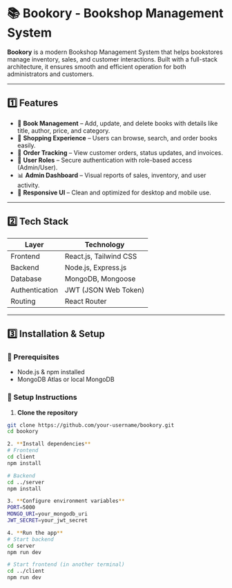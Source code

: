 # 📚 Bookory - Bookshop Management System

**Bookory** is a modern Bookshop Management System that helps bookstores manage inventory, sales, and customer interactions. Built with a full-stack architecture, it ensures smooth and efficient operation for both administrators and customers.

---

## 1️⃣ Features

- 📘 **Book Management** – Add, update, and delete books with details like title, author, price, and category.
- 🛒 **Shopping Experience** – Users can browse, search, and order books easily.
- 🧾 **Order Tracking** – View customer orders, status updates, and invoices.
- 👥 **User Roles** – Secure authentication with role-based access (Admin/User).
- 📊 **Admin Dashboard** – Visual reports of sales, inventory, and user activity.
- 💬 **Responsive UI** – Clean and optimized for desktop and mobile use.

---

## 2️⃣ Tech Stack

| Layer        | Technology           |
|--------------|----------------------|
| Frontend     | React.js, Tailwind CSS |
| Backend      | Node.js, Express.js   |
| Database     | MongoDB, Mongoose     |
| Authentication | JWT (JSON Web Token) |
| Routing      | React Router          |

---

## 3️⃣ Installation & Setup

### 🔧 Prerequisites

- Node.js & npm installed
- MongoDB Atlas or local MongoDB

### 🚀 Setup Instructions

1. **Clone the repository**

```bash
git clone https://github.com/your-username/bookory.git
cd bookory

2. **Install dependencies**
# Frontend
cd client
npm install

# Backend
cd ../server
npm install

3. **Configure environment variables**
PORT=5000
MONGO_URI=your_mongodb_uri
JWT_SECRET=your_jwt_secret

4. **Run the app**
# Start backend
cd server
npm run dev

# Start frontend (in another terminal)
cd ../client
npm run dev
